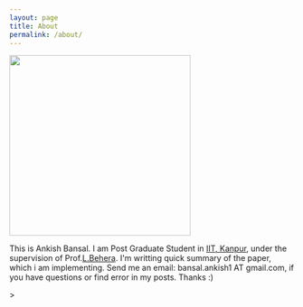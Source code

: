 ```yaml
---
layout: page
title: About
permalink: /about/
---
```


<img src="{{ '/assets/images/profile_photo.jpeg' | relative_url }}" width="320" height="320" />

<p />

<p>This is Ankish Bansal. I am Post Graduate Student in <a href="http://www.iitk.ac.in/" target="_blank">IIT, Kanpur</a>, under the supervision of Prof.<a href="http://home.iitk.ac.in/~lbehera/" target="_blank">L.Behera</a>. I'm writting quick summary of the paper, which i am implementing. Send me an email: bansal.ankish1 AT gmail.com, if you have questions or find error in my posts. Thanks :)</p>>
